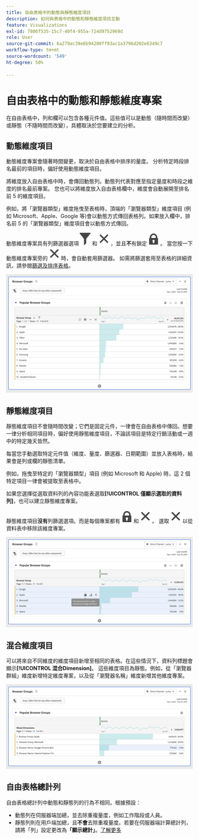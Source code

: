 ```yaml
---
title: 自由表格中的動態與靜態維度項目
description: 如何與表格中的動態和靜態維度項目互動
feature: Visualizations
exl-id: 7806f535-15c7-40f4-955a-724d9752969d
role: User
source-git-commit: 6a279ac39e6b94200ff93ac1a3796d202e6349c7
workflow-type: tm+mt
source-wordcount: '549'
ht-degree: 50%

---
```


# 自由表格中的動態和靜態維度專案

在自由表格中，列和欄可以包含各種元件值。這些值可以是動態（隨時間而改變）或靜態（不隨時間而改變），具體取決於您要建立的分析。

## 動態維度項目

動態維度專案會隨著時間變更，取決於自由表格中排序的量度。 分析特定時段排名最前的項目時，偏好使用動態維度項目。

將維度放入自由表格中時，會傳回動態列。動態列代表對應至指定量度和時段之維度的排名最前專案。 您也可以將維度放入自由表格欄中，維度會自動展開至排名前 5 的維度項目。

例如，將「瀏覽器類型」維度拖曳至表格時，頂端的「瀏覽器類型」維度項目 (例如 Microsoft、Apple、Google 等)會以動態方式傳回表格列。如果放入欄中，排名前 5 的「瀏覽器類型」維度項目會以動態方式傳回。

動態維度專案具有列篩選器選項![篩選器](/help/assets/icons/Filter.svg)和![關閉](/help/assets/icons/Close.svg)，並且&#x200B;**不**&#x200B;有鎖定![LockClosed](/help/assets/icons/LockClosed.svg)。 <!--do they have the lock icon? -->當您按一下動態維度專案旁的![關閉](/help/assets/icons/Close.svg)時，會自動套用篩選器。 如需將篩選套用至表格的詳細資訊，請參閱[篩選及排序表格](/help/analysis-workspace/visualizations/freeform-table/filter-and-sort.md)。


![反白顯示篩選圖示的自由表格。](assets/dynamic-items.png)

## 靜態維度項目

靜態維度項目不會隨時間改變；它們是固定元件，一律會在自由表格中傳回。想要一律分析相同項目時，偏好使用靜態維度項目，不論該項目是特定行銷活動或一週中的特定幾天皆然。

每當您手動選取特定元件值（維度、量度、篩選器、日期範圍）並放入表格時，結果會是列或欄的靜態清單。

例如，拖曳至特定的「瀏覽器類型」項目 (例如 Microsoft 和 Apple) 時，這 2 個特定項目一律會被提取至表格中。

如果您選擇從選取資料列的內容功能表選取&#x200B;**[!UICONTROL 僅顯示選取的資料列]**，也可以建立靜態維度專案。

靜態維度項目&#x200B;**沒有**&#x200B;列篩選選項。而是每個專案都有![LockClosed](/help/assets/icons/LockClosed.svg)和![Close](/help/assets/icons/Close.svg)。 選取![關閉](/help/assets/icons/Close.svg)以從資料表中移除該維度專案。

![顯示瀏覽器型別和Microsoft列（含鎖定圖示）的自由格式表格注意：此維度專案是靜態的，不會隨時間變更。](assets/static-items.png)

## 混合維度項目

可以將來自不同維度的維度項目新增至相同的表格。在這些情況下，資料列標題會顯示&#x200B;**[!UICONTROL 混合Dimension]**。 這些維度項目為靜態。例如，從「瀏覽器群組」維度新增特定維度專案，以及從「瀏覽器名稱」維度新增其他維度專案。

![反白顯示混合Dimension資料行的自由表格。](assets/mixed-dimensions.png)

## 自由表格總計列

自由表格總計列中動態和靜態列的行為不相同。根據預設：

* 動態列在伺服器端加總，並去除重複量度，例如工作階段或人員。
* 靜態列則在用戶端加總，且&#x200B;**不會**&#x200B;去除重複量度。若要在伺服器端計算總計列，請將「列」設定更改為&#x200B;**「顯示總計」**。[了解更多](https://experienceleague.adobe.com/docs/analytics/analyze/analysis-workspace/visualizations/freeform-table/workspace-totals.html?lang=zh-Hant)
